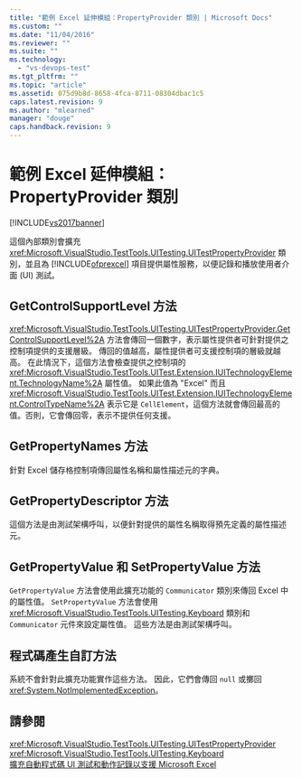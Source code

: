 ```yaml
---
title: "範例 Excel 延伸模組：PropertyProvider 類別 | Microsoft Docs"
ms.custom: ""
ms.date: "11/04/2016"
ms.reviewer: ""
ms.suite: ""
ms.technology: 
  - "vs-devops-test"
ms.tgt_pltfrm: ""
ms.topic: "article"
ms.assetid: 075d9b8d-8658-4fca-8711-08304dbac1c5
caps.latest.revision: 9
ms.author: "mlearned"
manager: "douge"
caps.handback.revision: 9
---
```

# 範例 Excel 延伸模組：PropertyProvider 類別
[!INCLUDE[vs2017banner](../code-quality/includes/vs2017banner.md)]

這個內部類別會擴充 <xref:Microsoft.VisualStudio.TestTools.UITesting.UITestPropertyProvider> 類別，並且為 [!INCLUDE[ofprexcel](../test/includes/ofprexcel_md.md)] 項目提供屬性服務，以便記錄和播放使用者介面 \(UI\) 測試。  
  
## GetControlSupportLevel 方法  
 <xref:Microsoft.VisualStudio.TestTools.UITesting.UITestPropertyProvider.GetControlSupportLevel%2A> 方法會傳回一個數字，表示屬性提供者可針對提供之控制項提供的支援層級。  傳回的值越高，屬性提供者可支援控制項的層級就越高。  在此情況下，這個方法會檢查提供之控制項的 <xref:Microsoft.VisualStudio.TestTools.UITest.Extension.IUITechnologyElement.TechnologyName%2A> 屬性值。  如果此值為 "Excel" 而且 <xref:Microsoft.VisualStudio.TestTools.UITest.Extension.IUITechnologyElement.ControlTypeName%2A> 表示它是 `CellElement`，這個方法就會傳回最高的值。否則，它會傳回零，表示不提供任何支援。  
  
## GetPropertyNames 方法  
 針對 Excel 儲存格控制項傳回屬性名稱和屬性描述元的字典。  
  
## GetPropertyDescriptor 方法  
 這個方法是由測試架構呼叫，以便針對提供的屬性名稱取得預先定義的屬性描述元。  
  
## GetPropertyValue 和 SetPropertyValue 方法  
 `GetPropertyValue` 方法會使用此擴充功能的 `Communicator` 類別來傳回 Excel 中的屬性值。  `SetPropertyValue` 方法會使用 <xref:Microsoft.VisualStudio.TestTools.UITesting.Keyboard> 類別和 `Communicator` 元件來設定屬性值。  這些方法是由測試架構呼叫。  
  
## 程式碼產生自訂方法  
 系統不會針對此擴充功能實作這些方法。  因此，它們會傳回 `null` 或擲回 <xref:System.NotImplementedException>。  
  
## 請參閱  
 <xref:Microsoft.VisualStudio.TestTools.UITesting.UITestPropertyProvider>   
 <xref:Microsoft.VisualStudio.TestTools.UITesting.Keyboard>   
 [擴充自動程式碼 UI 測試和動作記錄以支援 Microsoft Excel](../test/extending-coded-ui-tests-and-action-recordings-to-support-microsoft-excel.md)